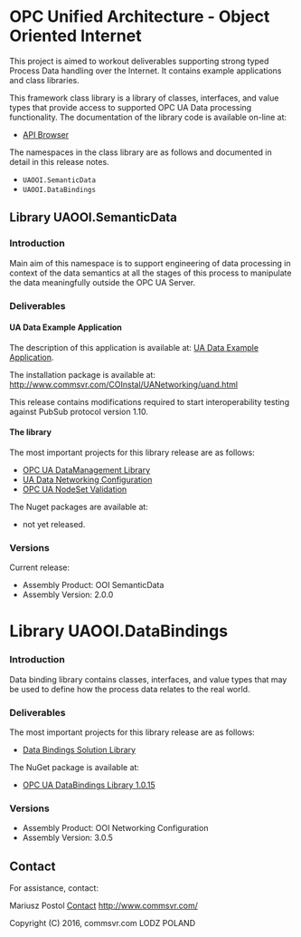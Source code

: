 ﻿
# OPC Unified Architecture - Object Oriented Internet

This project is aimed to workout deliverables supporting strong typed Process Data handling over the Internet. It contains example applications and class libraries.

This framework class library is a library of classes, interfaces, and value types that provide access to supported OPC UA Data processing functionality. The documentation of the library code is available on-line at:

* [API Browser](http://www.commsvr.com/download/OPC-UA-OOI/index.html)

The namespaces in the class library are as follows and documented in detail in this release notes.

* `UAOOI.SemanticData`
* `UAOOI.DataBindings`

## Library UAOOI.SemanticData

### Introduction

Main aim of this namespace is to support engineering of data processing in context of the data semantics at all the stages of this process to manipulate the data meaningfully outside the OPC UA Server.

### Deliverables

#### UA Data Example Application

The description of this application is available at: [UA Data Example Application](../../Networking/ReferenceApplication/README.MD).

The installation package is available at: http://www.commsvr.com/COInstal/UANetworking/uand.html

This release contains modifications required to start interoperability testing against PubSub protocol version 1.10.

#### The library

The most important projects for this library release are as follows:

* [OPC UA DataManagement Library](https://github.com/mpostol/OPC-UA-OOI/tree/master/SemanticData/DataManagement#opc-ua-datamanagement-library)
* [UA Data Networking Configuration](https://github.com/mpostol/OPC-UA-OOI/tree/master/Configuration/Networkingn#ua-data-networking-configuration)
* [OPC UA NodeSet Validation](https://github.com/mpostol/OPC-UA-OOI/blob/master/SemanticData/UANodeSetValidation/README.MD#opc-ua-nodeset-validation)

The Nuget packages are available at:

* not yet released.

### Versions

Current release:

* Assembly Product:       OOI SemanticData
* Assembly Version:       2.0.0

# Library UAOOI.DataBindings

### Introduction

Data binding library contains classes, interfaces, and value types that may be used to define how the process data relates to the real world.

### Deliverables

The most important projects for this library release are as follows:

* [Data Bindings Solution Library](https://github.com/mpostol/OPC-UA-OOI/tree/master/DataBindingsSolution)

The NuGet package is available at:

* [OPC UA DataBindings Library 1.0.15](https://www.nuget.org/packages/UAOOI.DataBindings/)

### Versions

* Assembly Product:       OOI Networking Configuration
* Assembly Version:       3.0.5

## Contact

For assistance, contact:

Mariusz Postol
[Contact](http://www.commsvr.com/tabid/85/language/en-US/Default.aspx)
http://www.commsvr.com/

Copyright (C) 2016, commsvr.com LODZ POLAND

